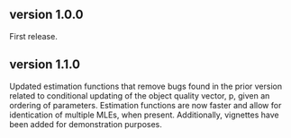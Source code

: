 ## version 1.0.0
First release.

## version 1.1.0
Updated estimation functions that remove bugs found in the prior version related to conditional updating of the object quality vector, p, given an ordering of parameters. Estimation functions are now faster and allow for identication of multiple MLEs, when present. Additionally, vignettes have been added for demonstration purposes.
